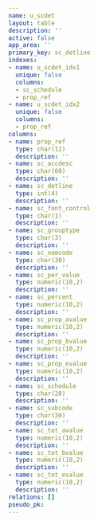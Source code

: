 ```yaml
---
name: u_scdet
layout: table
description: ''
active: false
app_area: ''
primary_key: sc_detline
indexes:
- name: u_scdet_idx1
  unique: false
  columns:
  - sc_schedule
  - prop_ref
- name: u_scdet_idx2
  unique: false
  columns:
  - prop_ref
columns:
- name: prop_ref
  type: char(12)
  description: ''
- name: sc_accdesc
  type: char(60)
  description: ''
- name: sc_detline
  type: int(4)
  description: ''
- name: sc_font_control
  type: char(1)
  description: ''
- name: sc_grouptype
  type: char(3)
  description: ''
- name: sc_nomcode
  type: char(30)
  description: ''
- name: sc_per_value
  type: numeric(10,2)
  description: ''
- name: sc_percent
  type: numeric(10,2)
  description: ''
- name: sc_prop_avalue
  type: numeric(10,2)
  description: ''
- name: sc_prop_bvalue
  type: numeric(10,2)
  description: ''
- name: sc_prop_evalue
  type: numeric(10,2)
  description: ''
- name: sc_schedule
  type: char(20)
  description: ''
- name: sc_subcode
  type: char(30)
  description: ''
- name: sc_tot_avalue
  type: numeric(10,2)
  description: ''
- name: sc_tot_bvalue
  type: numeric(10,2)
  description: ''
- name: sc_tot_evalue
  type: numeric(10,2)
  description: ''
relations: []
pseudo_pk: 
---
```


